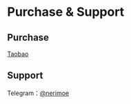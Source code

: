 # Purchase & Support

## Purchase
[Taobao](https://h5.m.taobao.com/awp/core/detail.htm?ft=t&id=764204902702)

## Support
Telegram：[@nerimoe](http://t.me/nerimoe)